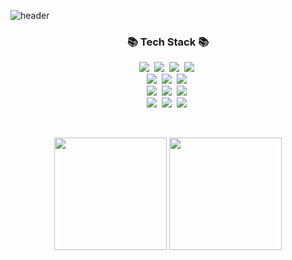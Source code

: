 ![header](https://capsule-render.vercel.app/api?type=waving&color=gradient&height=300&section=header&text=Sohyun%20Kim&fontSize=90)

<h3 align="center">📚 Tech Stack 📚</h3>
<p align="center">
  <img src="https://img.shields.io/badge/Javascript-ffb13b?style=flat-square&logo=javascript&logoColor=white"/></a>&nbsp 
  <img src="https://img.shields.io/badge/HTML-E34F26?style=flat-square&logo=html5&logoColor=white"/></a>&nbsp
  <img src="https://img.shields.io/badge/CSS-1572B6?style=flat-square&logo=css3&logoColor=white"/></a>&nbsp
  <img src="https://img.shields.io/badge/Java-007396?style=flat-square&logo=Java&logoColor=white"/></a>&nbsp
  <br>
  <img src="https://img.shields.io/badge/React-61DAFB?style=flat-square&logo=react&logoColor=white"/></a>&nbsp
  <img src="https://img.shields.io/badge/React Hook-EC5990?style=flat-square&logo=reacthookform&logoColor=white"/></a>&nbsp
  <img src="https://img.shields.io/badge/Spring Boot-6DB33F?style=flat-square&logo=springboot&logoColor=white"/></a>&nbsp
  <br>
  <img src="https://img.shields.io/badge/PostCSS-DD3A0A?style=flat-square&logo=postCSS&logoColor=white"/></a>&nbsp
  <img src="https://img.shields.io/badge/sass-CC6699?style=flat-square&logo=sass&logoColor=white"/></a>&nbsp
  <img src="https://img.shields.io/badge/styledcomponents-DB7093?style=flat-square&logo=styledcomponents&logoColor=white"/></a>&nbsp
  <br>
<!--   <img src="https://img.shields.io/badge/Git-F05032?style=flat-square&logo=git&logoColor=white"/></a>&nbsp
  <img src="https://img.shields.io/badge/GitHub-181717?style=flat-square&logo=github&logoColor=white"/></a>&nbsp
   <br> -->
  <img src="https://img.shields.io/badge/oracle-F80000?style=flat-square&logo=oracle&logoColor=white"/></a>&nbsp
  <img src="https://img.shields.io/badge/postman-FF6C37?style=flat-square&logo=postman&logoColor=white"/></a>&nbsp
  <img src="https://img.shields.io/badge/mongoDB-47A248?style=flat-square&logo=mongodb&logoColor=white"/></a>&nbsp
  
</p>

<br>
<p align="center">
<a href="https://github.com/elsa-kim"><img align="center" style="height:180px" src="https://github-readme-stats.vercel.app/api/top-langs/?username=elsa-kim&layout=compact&theme=nord&hide_border=true" /></a> 
 <a href="https://solved.ac/ksh96611"><img align="center" style="height:180px" src=http://mazassumnida.wtf/api/v2/generate_badge?boj=ksh96611></a> 
<!-- <a href="https://github.com/elsa-kim"><img align="center" style="height:180px" src="https://github-readme-stats.vercel.app/api?username=elsa-kim&show_icons=true&include_all_commits=true&theme=nord&hide_border=true" alt="SOKURI's github stats" /></a> -->
</p>
<!--
https://simpleicons.org/?q=mongo
-->


